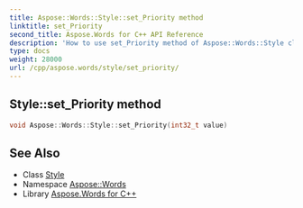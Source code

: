 ```yaml
---
title: Aspose::Words::Style::set_Priority method
linktitle: set_Priority
second_title: Aspose.Words for C++ API Reference
description: 'How to use set_Priority method of Aspose::Words::Style class in C++.'
type: docs
weight: 28000
url: /cpp/aspose.words/style/set_priority/
---
```

## Style::set_Priority method




```cpp
void Aspose::Words::Style::set_Priority(int32_t value)
```

## See Also

* Class [Style](../)
* Namespace [Aspose::Words](../../)
* Library [Aspose.Words for C++](../../../)
